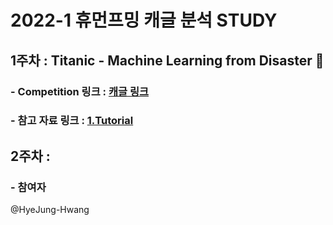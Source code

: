 # 2022-1 휴먼프밍 캐글 분석 STUDY

## 1주차 : Titanic - Machine Learning from Disaster 🚢
### - Competition 링크 : [ 캐글 링크 ](https://www.kaggle.com/c/titanic)      
### - 참고 자료 링크 : [ 1.Tutorial ](https://kaggle-kr.tistory.com/18?category=868316)
      
## 2주차 :

### - 참여자
@HyeJung-Hwang
